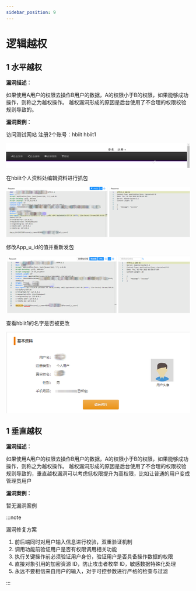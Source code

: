 ```yaml
---
sidebar_position: 9
---
```

# 逻辑越权

## 1 水平越权

**漏洞描述：**

如果使用A用户的权限去操作B用户的数据，A的权限小于B的权限，如果能够成功操作，则称之为越权操作。 越权漏洞形成的原因是后台使用了不合理的权限校验规则导致的。

**漏洞案例：**

访问测试网站
注册2个账号：hbiit    hbiit1

![](/img/products/yakit/LogicalUltraVires-1.png)

在hbiit个人资料处编辑资料进行抓包

![](/img/products/yakit/LogicalUltraVires-2.png)

修改App_u_id的值并重新发包

![](/img/products/yakit/LogicalUltraVires-3.png)

查看hbiit1的名字是否被更改

![](/img/products/yakit/LogicalUltraVires-4.png)

## 1 垂直越权

**漏洞描述：**

如果使用A用户的权限去操作B用户的数据，A的权限小于B的权限，如果能够成功操作，则称之为越权操作。 越权漏洞形成的原因是后台使用了不合理的权限校验规则导致的，垂直越权漏洞可以考虑低权限提升为高权限，比如让普通的用户变成管理员用户

**漏洞案例：**

暂无漏洞案例

    
:::note

漏洞修复方案

1. 前后端同时对用户输入信息进行校验，双重验证机制
2. 调用功能前验证用户是否有权限调用相关功能
3. 执行关键操作前必须验证用户身份，验证用户是否具备操作数据的权限
4. 直接对象引用的加密资源 ID，防止攻击者枚举 ID，敏感数据特殊化处理
5. 永远不要相信来自用户的输入，对于可控参数进行严格的检查与过滤   

:::